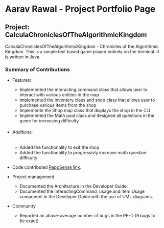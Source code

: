 # Aarav Rawal - Project Portfolio Page

## Project: CalculaChroniclesOfTheAlgorithmicKingdom
CalculaChroniclesOfTheAlgorithmicKingdom - Chronicles of the Algorithmic Kingdom. This is a simple text based
game played entirely on the terminal. It is written in Java.

### Summary of Contributions
- Features:
    - Implemented the interacting command class that allows user to interact with various entities in the map
    - implemented the inventory class and shop class that allows user to purchase various items from the shop
    - Implemente the Shop map class that displays the shop in the CLI
    - Implemented the Math pool class and designed all questions in the game for increasing difficulty
- ###### Additions:
    - Added the functionality to exit the shop
    - Added the functionality to progressivly increase math question difficulty


- Code contributed
  [RepoSense link](https://nus-cs2113-ay2324s2.github.io/tp-dashboard/?search=aaravrawal52&breakdown=true&sort=groupTitle%20dsc&sortWithin=title&since=2024-02-23&timeframe=commit&mergegroup=&groupSelect=groupByRepos&checkedFileTypes=docs~functional-code~test-code~other).


- Project management
    - Documented the Architecture in the Developer Guide.
    - Documented the InteractingCommand, usage and Item Usage component in the Developer Guide with the use of UML diagrams.

- Community
    - Reported an above-average number of bugs in the PE-D (9 bugs to be exact)

